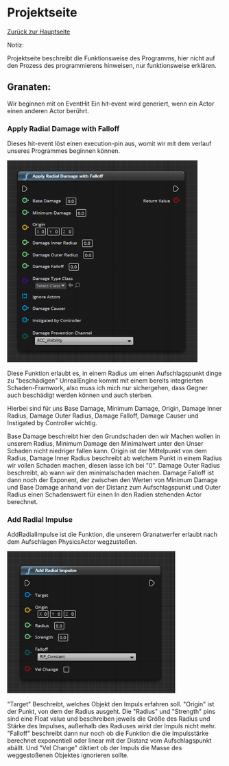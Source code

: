 # Projektseite
[Zurück zur Hauptseite](https://github.com/Felixzed/Informatikprojekt)

Notiz:

Projektseite beschreibt die Funktionsweise des Programms, hier nicht auf den Prozess des programmierens hinweisen, nur funktionsweise erklären.


## Granaten:

Wir beginnen mit on EventHit
Ein hit-event wird generiert, wenn ein Actor einen anderen Actor berührt.

### Apply Radial Damage with Falloff

Dieses hit-event löst einen execution-pin aus, womit wir mit dem verlauf unseres Programmes beginnen können.

![DoRadialDamageImage](.images/UnrealEngineApplyRadialDamageWithFalloff.PNG)

Diese Funktion erlaubt es, in einem Radius um einen Aufschlagspunkt dinge zu "beschädigen"
UnrealEngine kommt mit einem bereits integrierten Schaden-Framwork, also muss ich mich nur sichergehen, dass Gegner auch beschädigt werden können und auch sterben.

Hierbei sind für uns Base Damage, Minimum Damage, Origin, Damage Inner Radius, Damage Outer Radius, Damage Falloff, Damage Causer und Instigated by Controller wichtig.

Base Damage beschreibt hier den Grundschaden den wir Machen wollen in unserem Radius, Minimum Damage den Minimalwert unter den Unser Schaden nicht niedriger fallen kann. Origin ist der Mittelpunkt von dem Radius, Damage Inner Radius beschreibt ab welchem Punkt in einem Radius wir vollen Schaden machen, diesen lasse ich bei "0". Damage Outer Radius beschreibt, ab wann wir den minimalschaden machen. Damage Falloff ist dann noch der Exponent, der zwischen den Werten von Minimum Damage und Base Damage anhand von der Distanz zum Aufschlagspunkt und Outer Radius einen Schadenswert für einen In den Radien stehenden Actor berechnet.

### Add Radial Impulse

AddRadialImpulse ist die Funktion, die unserem Granatwerfer erlaubt nach dem Aufschlagen PhysicsActor wegzustoßen.

![AddradialImpulseImage](.images/UnrealEngineAddRadialImpulse.PNG)

"Target" Beschreibt, welches Objekt den Impuls erfahren soll.
"Origin" ist der Punkt, von dem der Radius ausgeht.
Die "Radius" und "Strength" pins sind eine Float value und beschreiben jeweils die Größe des Radius und Stärke des Impulses, außerhalb des Radiuses wirkt der Impuls nicht mehr. "Falloff" beschreibt dann nur noch ob die Funktion die die Impulsstärke berechnet exponentiell oder linear mit der Distanz vom Aufschlagspunkt abällt.
Und "Vel Change" diktiert ob der Impuls die Masse des weggestoßenen Objektes ignorieren sollte.
